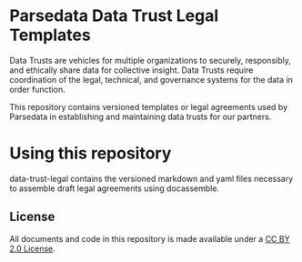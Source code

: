 # Parsedata Data Trust Legal Templates

Data Trusts are vehicles for multiple organizations to securely, responsibly, and ethically share data for collective insight. Data Trusts require coordination of the legal, technical, and governance systems for the data in order function. 

This repository contains versioned templates or legal agreements used by Parsedata in establishing and maintaining data trusts for our partners.

# Using this repository

data-trust-legal contains the versioned markdown and yaml files necessary to assemble draft legal agreements using docassemble. 

## License
All documents and code in this repository is made available under a [CC BY 2.0 License](https://creativecommons.org/licenses/by/2.0/). 
